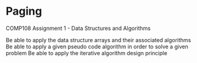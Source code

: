 # Paging
COMP108 Assignment 1 - Data Structures and Algorithms

Be able to apply the data structure arrays and their associated algorithms
Be able to apply a given pseudo code algorithm in order to solve a given problem
Be able to apply the iterative algorithm design principle
